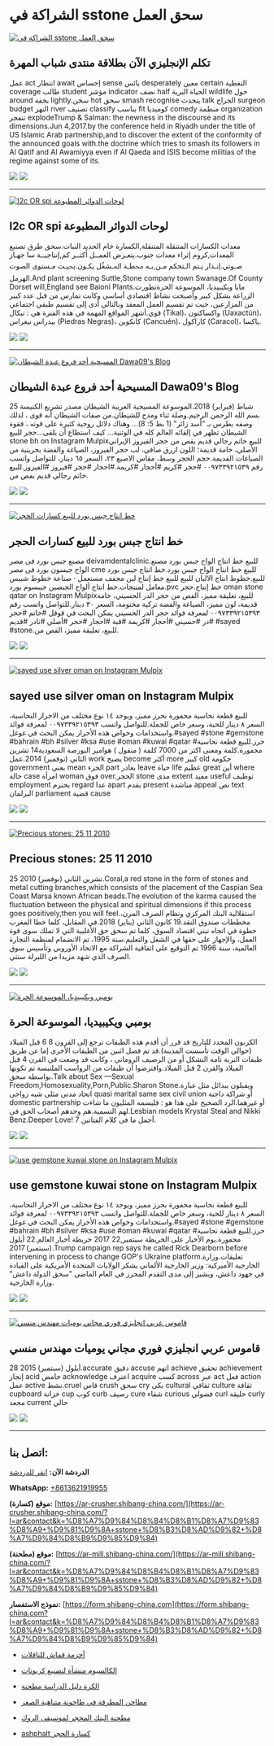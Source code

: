 # الشراكة في sstone سحق العمل

<a href="https://swt.shibang-china.com/?l=ar&img&k=%D8%A7%D9%84%D8%B4%D8%B1%D8%A7%D9%83%D8%A9+%D9%81%D9%8A+sstone+%D8%B3%D8%AD%D9%82+%D8%A7%D9%84%D8%B9%D9%85%D9%84" target="_blank">![الشراكة في sstone سحق العمل](http://static.shibang-china.com/all-800x300/505.jpg)</a>

## تكلم الإنجليزي الآن بطلاقة منتدى شباب المهرة
عمل act انتظار await إحساس sense يائس desperately معين certain التغطية coverage طالب student مؤشر indicator نصف half الحياة البرية wildlife حول around بخفة lightly.سخن hot سحق smash recognise يتحدث talk الجراح surgeon budget النهر river تصنيف classify يناسب fit كوميديا comedy منظمة organization تنفجر explodeTrump &amp; Salman: the newness in the discourse and its dimensions.Jun 4,2017.by the conference held in Riyadh under the title of US Islamic Arab partnership,and to discover the extent of the conformity of the announced goals with.the doctrine which tries to smash its followers in Al Qatif and Al Awamiyya even if Al Qaeda and ISIS become militias of the regime against some of its.


<a href="https://whatsapp.shibangsoft.com/WhatsApp.php" target="_blank" title="WhatsApp">![](http://static.shibang-china.com/icon/whatsapp.png)</a> <a href="https://swt.shibang-china.com/?l=ar&icon&k=%D8%A7%D9%84%D8%B4%D8%B1%D8%A7%D9%83%D8%A9+%D9%81%D9%8A+sstone+%D8%B3%D8%AD%D9%82+%D8%A7%D9%84%D8%B9%D9%85%D9%84" target="_blank">![](http://static.shibang-china.com/icon/chat-ar.png)</a>

---

<a href="https://swt.shibang-china.com/?l=ar&img&k=%D8%A7%D9%84%D8%B4%D8%B1%D8%A7%D9%83%D8%A9+%D9%81%D9%8A+sstone+%D8%B3%D8%AD%D9%82+%D8%A7%D9%84%D8%B9%D9%85%D9%84" target="_blank">![I2c OR spi لوحات الدوائر المطبوعة](http://static.shibang-china.com/all-800x300/484.jpg)</a>

## I2c OR spi لوحات الدوائر المطبوعة
معدات الكسارات المتنقلة المتنقلة,الكسارة خام الحديد النبات.سحق طرق تصنيع المعدات,كروم إثراء معدات جنوب.ﻳﺘﻌـﺮﺽ ﺍﻟﻌﻤــﻞ ﺃﻛﺜــﺮ ﻛﻢ,ﺇﻧﺘﺎﺟﻴــﺔ ﺳﺎ ﺟﻬـﺎﺯ ﺻـﻮﺗﻲ.ﺇﻧـﺬﺍﺭ ﻳـﺘﻢ ﺍﻟـﺘﺤﻜﻢ ﻣـﻦ,ﺑـﻪ ﳏﻄـﺔ ﺍﳌـﺸﻐﱢﻞ ﻳﻜـﻮﻥ.ﲝﻴـﺚ ﻣـﺴﺘﻮﻯ ﺍﻟﺼﻮﺕ الهرمل.And plant screening Suttle,Stone company town Swanage.Of County Dorset will,England see Baioni Plants.مايا ويكيبيديا، الموسوعة الحرةتطورت الزراعة بشكل كبير وأصبحت نشاط اقتصادي أساسي وكانت تمارس من قبل عدد كبير من المزارعين، حيت تم تقسيم العمل المعقد وبالتالي أدى إلى تقسيم طبقي اجتماعي قوي.أشهر المواقع المهمة في هذه الفترة هي : تيكال (Tikal)، واكساكتون (Uaxactún)، بيدراس نيغراس (Piedras Negras)، كانكوين (Cancuén)، كاراكول (Caracol)، ياكسا.


<a href="https://whatsapp.shibangsoft.com/WhatsApp.php" target="_blank" title="WhatsApp">![](http://static.shibang-china.com/icon/whatsapp.png)</a> <a href="https://swt.shibang-china.com/?l=ar&icon&k=%D8%A7%D9%84%D8%B4%D8%B1%D8%A7%D9%83%D8%A9+%D9%81%D9%8A+sstone+%D8%B3%D8%AD%D9%82+%D8%A7%D9%84%D8%B9%D9%85%D9%84" target="_blank">![](http://static.shibang-china.com/icon/chat-ar.png)</a>

---

<a href="https://swt.shibang-china.com/?l=ar&img&k=%D8%A7%D9%84%D8%B4%D8%B1%D8%A7%D9%83%D8%A9+%D9%81%D9%8A+sstone+%D8%B3%D8%AD%D9%82+%D8%A7%D9%84%D8%B9%D9%85%D9%84" target="_blank">![المسيحية أحد فروع عبدة الشيطان Dawa09&#39;s Blog](http://static.shibang-china.com/all-800x300/947.jpg)</a>

## المسيحية أحد فروع عبدة الشيطان Dawa09&#39;s Blog
25 شباط (فبراير) 2018.الموسوعة المسيحية العربية الشيطان مصدر تشريع الكنيسة بسم الله الرحمن الرحيم.وصلة ثناء ومدح للشيطان.من صفات الشيطان أنه قوى ، لذلك وصفه بطرس بـ “أسد زائر” (1 بط 5: 8)… وهناك دلائل روحية كثيرة على قوته ، فقوة الشيطان تظهر في إلقائه العالم كله في الوثنية… كيف استطاع أن يلقى…حجر للبيع stone bh on Instagram Mulpixللبيع خاتم رجالي قديم بفص من حجر الفيروز الإيراني الأصلي، خامة قديمة؛ اللون ازرق صافي، لب حجر الفيروز، الصياغة والفضة بحرينية من الصياغات القديمة.حجم الحجر وسط، مقاس الاصبع ٢٣، السعر ٦٥ دينار، للتواصل واتسب رقم ٠٠٩٧٣٣٩٢١٥٣٩ #حجر #كريم #أحجار #كريمة.#احجار #حجر #فيروز #الفيروز.للبيع خاتم رجالي قديم بفص من.


<a href="https://whatsapp.shibangsoft.com/WhatsApp.php" target="_blank" title="WhatsApp">![](http://static.shibang-china.com/icon/whatsapp.png)</a> <a href="https://swt.shibang-china.com/?l=ar&icon&k=%D8%A7%D9%84%D8%B4%D8%B1%D8%A7%D9%83%D8%A9+%D9%81%D9%8A+sstone+%D8%B3%D8%AD%D9%82+%D8%A7%D9%84%D8%B9%D9%85%D9%84" target="_blank">![](http://static.shibang-china.com/icon/chat-ar.png)</a>

---

<a href="https://swt.shibang-china.com/?l=ar&img&k=%D8%A7%D9%84%D8%B4%D8%B1%D8%A7%D9%83%D8%A9+%D9%81%D9%8A+sstone+%D8%B3%D8%AD%D9%82+%D8%A7%D9%84%D8%B9%D9%85%D9%84" target="_blank">![خط انتاج جبس بورد للبيع كسارات الحجر](http://static.shibang-china.com/all-800x300/639.jpg)</a>

## خط انتاج جبس بورد للبيع كسارات الحجر
مصنع جبس بورد فى مصر deivamdentalclinic.للبيع خط انتاج الواح جبس بورد مصنع الواح جبسون بورد فى مصر cme للبيع خط انتاج الواح جبس بورد.خط انتاج جبس بورد للبيع.خطوط انتاج الالبان للبيع للبيع خط إنتاج لبن مجفف مستعمل · صناعة خطوط شيبس معامل لمنتجات.خط انتاج ألواح الجبصين جيبسوم بورد.pvc خط إنتاج.حجر oman stone qatar on Instagram Mulpixللبيع، تعليقة مميز، الفص من حجر الدر الحسيني، خامة قديمة، لون مميز، الصياغة والفضة تركية مختومة، السعر ٣٠ دينار.للتواصل واتسب رقم ٠٠٩٧٣٣٩٢١٥٣٩٣ لمعرفة فوائد حجر الدر الحسيني يمكن البحث في قوقل #خاتم #حجر #در #حسيني #أحجار #كريمة #قبة #احجار #حجر #أصلي #نادر #قديم #sayed #stone.للبيع، تعليقة مميز، الفص من.


<a href="https://whatsapp.shibangsoft.com/WhatsApp.php" target="_blank" title="WhatsApp">![](http://static.shibang-china.com/icon/whatsapp.png)</a> <a href="https://swt.shibang-china.com/?l=ar&icon&k=%D8%A7%D9%84%D8%B4%D8%B1%D8%A7%D9%83%D8%A9+%D9%81%D9%8A+sstone+%D8%B3%D8%AD%D9%82+%D8%A7%D9%84%D8%B9%D9%85%D9%84" target="_blank">![](http://static.shibang-china.com/icon/chat-ar.png)</a>

---

<a href="https://swt.shibang-china.com/?l=ar&img&k=%D8%A7%D9%84%D8%B4%D8%B1%D8%A7%D9%83%D8%A9+%D9%81%D9%8A+sstone+%D8%B3%D8%AD%D9%82+%D8%A7%D9%84%D8%B9%D9%85%D9%84" target="_blank">![sayed use silver oman on Instagram Mulpix](http://static.shibang-china.com/all-800x300/174.jpg)</a>

## sayed use silver oman on Instagram Mulpix
للبيع قطعة نحاسية محفورة بحرز مميز، ويوجد ١٤ نوع مختلف من الاحراز النحاسية، السعر ٨ دينار للحبة، وسعر خاص للجملة.للتواصل واتسب ٠٠٩٧٣٣٩٢١٥٣٩٣ لمعرفة فوائد واستخدامات وخواص هذه الأحراز يمكن البحث في غوغل.#sayed #stone #gemstone #bahrain #bh #silver #ksa #use #oman #kuwai #qatar #حرز.للبيع قطعة نحاسية محفورة.كلمة ومعنى اكثر من 7000 كلمة ( منقول ) هوامير البورصة السعودية14 تشرين الثاني (نوفمبر) 2014.عمل work يصبح become أكثر more كبير old حكومة government يعني mean الجزء part يغادر leave حياة life عظيم great أين where حالة case امرأة woman فوق over.الحجر stone مدى extent مفيد useful توظيف employment يحترم regard عدا apart يقدم present مناشدة appeal نص text البرلمان parliament قضية cause


<a href="https://whatsapp.shibangsoft.com/WhatsApp.php" target="_blank" title="WhatsApp">![](http://static.shibang-china.com/icon/whatsapp.png)</a> <a href="https://swt.shibang-china.com/?l=ar&icon&k=%D8%A7%D9%84%D8%B4%D8%B1%D8%A7%D9%83%D8%A9+%D9%81%D9%8A+sstone+%D8%B3%D8%AD%D9%82+%D8%A7%D9%84%D8%B9%D9%85%D9%84" target="_blank">![](http://static.shibang-china.com/icon/chat-ar.png)</a>

---

<a href="https://swt.shibang-china.com/?l=ar&img&k=%D8%A7%D9%84%D8%B4%D8%B1%D8%A7%D9%83%D8%A9+%D9%81%D9%8A+sstone+%D8%B3%D8%AD%D9%82+%D8%A7%D9%84%D8%B9%D9%85%D9%84" target="_blank">![Precious stones: 25 11 2010](http://static.shibang-china.com/all-800x300/1002.jpg)</a>

## Precious stones: 25 11 2010
25 تشرين الثاني (نوفمبر) 2010.Coral,a red stone in the form of stones and metal cutting branches,which consists of the placement of the Caspian Sea Coast Marsa known African beads.The evolution of the karma caused the fluctuation between the physical and spiritual dimensions if this process goes positively,then you will feel.استقلالية البنك المركزي ونظام الصرف المرن، مخططات صندوق النقد.19 كانون الثاني (يناير) 2018.في المقابل، كلما خطا المغرب خطوة في اتجاه تبني اقتصاد السوق، كلما تم سحق حق الأغلبية التي لا تملك سوى قوة العمل، والإجهاز على حقها في الشغل والتعليم.سنة 1995، تم الانضمام لمنظمة التجارة العالمية، سنة 1996 تم التوقيع على اتفاقية الشراكة مع الاتحاد الأوروبي وتأسيس سوق الصرف الذي شهد مزيدا من اللبرلة سنتي.


<a href="https://whatsapp.shibangsoft.com/WhatsApp.php" target="_blank" title="WhatsApp">![](http://static.shibang-china.com/icon/whatsapp.png)</a> <a href="https://swt.shibang-china.com/?l=ar&icon&k=%D8%A7%D9%84%D8%B4%D8%B1%D8%A7%D9%83%D8%A9+%D9%81%D9%8A+sstone+%D8%B3%D8%AD%D9%82+%D8%A7%D9%84%D8%B9%D9%85%D9%84" target="_blank">![](http://static.shibang-china.com/icon/chat-ar.png)</a>

---

<a href="https://swt.shibang-china.com/?l=ar&img&k=%D8%A7%D9%84%D8%B4%D8%B1%D8%A7%D9%83%D8%A9+%D9%81%D9%8A+sstone+%D8%B3%D8%AD%D9%82+%D8%A7%D9%84%D8%B9%D9%85%D9%84" target="_blank">![بومبي ويكيبيديا، الموسوعة الحرة](http://static.shibang-china.com/all-800x300/710.jpg)</a>

## بومبي ويكيبيديا، الموسوعة الحرة
الكربون المحدد للتاريخ قد قرر أن أقدم هذه الطبقات ترجع إلى القرون 8 6 قبل الميلاد (حوالي الوقت تأسست المدينة).قد تم فصل اثنين من الطبقات الأخرى إما عن طريق طبقات التربة تامة التشكل أو من الرصيف الروماني ، وكانت قد وضعت في القرن 4 قبل الميلاد والقرن 2 قبل الميلاد.وافترضوا أن طبقات من الرواسب الملتبسة تم تكونها بواسطة سحق.Talk about Sex —Sexual Freedom,Homosexuality,Porn,Public.Sharon Stone.ويقبلون ببدائل مثل عبارة اتحاد مدنى مثلى شبه زواجى quasi marital same sex civil union أو شراكة داجنة domestic partnership أو غيرهما.الرد الصحيح على هذا هو : فليسمه المثليون ما شاءت لهم التسمية.هم وحدهم أصحاب الحق فى.Lesbian models Krystal Steal and Nikki Benz.Deeper Love! 7 أجمل ما فى كلام الفتاتين.


<a href="https://whatsapp.shibangsoft.com/WhatsApp.php" target="_blank" title="WhatsApp">![](http://static.shibang-china.com/icon/whatsapp.png)</a> <a href="https://swt.shibang-china.com/?l=ar&icon&k=%D8%A7%D9%84%D8%B4%D8%B1%D8%A7%D9%83%D8%A9+%D9%81%D9%8A+sstone+%D8%B3%D8%AD%D9%82+%D8%A7%D9%84%D8%B9%D9%85%D9%84" target="_blank">![](http://static.shibang-china.com/icon/chat-ar.png)</a>

---

<a href="https://swt.shibang-china.com/?l=ar&img&k=%D8%A7%D9%84%D8%B4%D8%B1%D8%A7%D9%83%D8%A9+%D9%81%D9%8A+sstone+%D8%B3%D8%AD%D9%82+%D8%A7%D9%84%D8%B9%D9%85%D9%84" target="_blank">![use gemstone kuwai stone on Instagram Mulpix](http://static.shibang-china.com/all-800x300/365.jpg)</a>

## use gemstone kuwai stone on Instagram Mulpix
للبيع قطعة نحاسية محفورة بحرز مميز، ويوجد ١٤ نوع مختلف من الاحراز النحاسية، السعر ٨ دينار للحبة، وسعر خاص للجملة.للتواصل واتسب ٠٠٩٧٣٣٩٢١٥٣٩٣ لمعرفة فوائد واستخدامات وخواص هذه الأحراز يمكن البحث في غوغل.#sayed #stone #gemstone #bahrain #bh #silver #ksa #use #oman #kuwai #qatar #حرز.للبيع قطعة نحاسية محفورة.يوم الأخبار على الخريطة سبتمبر,22 2017 خريطة أخبار العالم.22 أيلول (سبتمبر) 2017.Trump campaign rep says he called Rick Dearborn before intervening in process to change GOP&#39;s Ukraine platform.تعليقات.وزارة الخارجية الأميركية: وزير الخارجية الألماني يشكر الولايات المتحدة الأمريكية على القيادة في جهود داعش، ويشير إلى مدى التقدم المحرز في العام الماضي &quot;سحق الدولة داعش&quot; وزارة الخارجية.


<a href="https://whatsapp.shibangsoft.com/WhatsApp.php" target="_blank" title="WhatsApp">![](http://static.shibang-china.com/icon/whatsapp.png)</a> <a href="https://swt.shibang-china.com/?l=ar&icon&k=%D8%A7%D9%84%D8%B4%D8%B1%D8%A7%D9%83%D8%A9+%D9%81%D9%8A+sstone+%D8%B3%D8%AD%D9%82+%D8%A7%D9%84%D8%B9%D9%85%D9%84" target="_blank">![](http://static.shibang-china.com/icon/chat-ar.png)</a>

---

<a href="https://swt.shibang-china.com/?l=ar&img&k=%D8%A7%D9%84%D8%B4%D8%B1%D8%A7%D9%83%D8%A9+%D9%81%D9%8A+sstone+%D8%B3%D8%AD%D9%82+%D8%A7%D9%84%D8%B9%D9%85%D9%84" target="_blank">![قاموس عربي انجليزي فوري مجاني يوميات مهندس منسي](http://static.shibang-china.com/all-800x300/916.jpg)</a>

## قاموس عربي انجليزي فوري مجاني يوميات مهندس منسي
28 أيلول (سبتمبر) 2015.accurate دقيق accuse اتهم achieve تحقيق achievement إنجاز acid حامض acknowledge اعترف acquire كسب across عبر act فعل action عمل active نشط.cruel قاس crush سحق cry بكى cultural ثقافي culture ثقافة cupboard خزانة cup كوب curb رصيف cure شفاء curious فضولي curl حليقة curly مجعد current حالي

<a href="https://whatsapp.shibangsoft.com/WhatsApp.php" target="_blank" title="WhatsApp">![](http://static.shibang-china.com/icon/whatsapp.png)</a> <a href="https://swt.shibang-china.com/?l=ar&icon&k=%D8%A7%D9%84%D8%B4%D8%B1%D8%A7%D9%83%D8%A9+%D9%81%D9%8A+sstone+%D8%B3%D8%AD%D9%82+%D8%A7%D9%84%D8%B9%D9%85%D9%84" target="_blank">![](http://static.shibang-china.com/icon/chat-ar.png)</a>

---
## اتصل بنا:

**الدردشة الآن:** [انقر للدردشة](https://swt.shibang-china.com?l=ar&contact&k=%D8%A7%D9%84%D8%B4%D8%B1%D8%A7%D9%83%D8%A9+%D9%81%D9%8A+sstone+%D8%B3%D8%AD%D9%82+%D8%A7%D9%84%D8%B9%D9%85%D9%84)

**WhatsApp:**  [+8613621919955](https://whatsapp.shibangsoft.com/WhatsApp.php)

**موقع (كسارة):** [https://ar-crusher.shibang-china.com/](https://ar-crusher.shibang-china.com/?l=ar&contact&k=%D8%A7%D9%84%D8%B4%D8%B1%D8%A7%D9%83%D8%A9+%D9%81%D9%8A+sstone+%D8%B3%D8%AD%D9%82+%D8%A7%D9%84%D8%B9%D9%85%D9%84)

**موقع (مطحنة):** [https://ar-mill.shibang-china.com/](https://ar-mill.shibang-china.com/?l=ar&contact&k=%D8%A7%D9%84%D8%B4%D8%B1%D8%A7%D9%83%D8%A9+%D9%81%D9%8A+sstone+%D8%B3%D8%AD%D9%82+%D8%A7%D9%84%D8%B9%D9%85%D9%84)

**نموذج الاستفسار:** [https://form.shibang-china.com](https://form.shibang-china.com?l=ar&contact&k=%D8%A7%D9%84%D8%B4%D8%B1%D8%A7%D9%83%D8%A9+%D9%81%D9%8A+sstone+%D8%B3%D8%AD%D9%82+%D8%A7%D9%84%D8%B9%D9%85%D9%84)

* [أحزمة قماش للناقلات](../29/%D8%A3%D8%AD%D8%B2%D9%85%D8%A9%20%D9%82%D9%85%D8%A7%D8%B4%20%D9%84%D9%84%D9%86%D8%A7%D9%82%D9%84%D8%A7%D8%AA.md)

* [الكالسيوم منشأة لتصنيع كربونات](../26/%D8%A7%D9%84%D9%83%D8%A7%D9%84%D8%B3%D9%8A%D9%88%D9%85%20%D9%85%D9%86%D8%B4%D8%A3%D8%A9%20%D9%84%D8%AA%D8%B5%D9%86%D9%8A%D8%B9%20%D9%83%D8%B1%D8%A8%D9%88%D9%86%D8%A7%D8%AA.md)

* [الكرة دليل الدراسة مطحنة](../26/%D8%A7%D9%84%D9%83%D8%B1%D8%A9%20%D8%AF%D9%84%D9%8A%D9%84%20%D8%A7%D9%84%D8%AF%D8%B1%D8%A7%D8%B3%D8%A9%20%D9%85%D8%B7%D8%AD%D9%86%D8%A9.md)

* [مطاحن المطرقة في طاحونة متناهية الصغر](../29/%D9%85%D8%B7%D8%A7%D8%AD%D9%86%20%D8%A7%D9%84%D9%85%D8%B7%D8%B1%D9%82%D8%A9%20%D9%81%D9%8A%20%D8%B7%D8%A7%D8%AD%D9%88%D9%86%D8%A9%20%D9%85%D8%AA%D9%86%D8%A7%D9%87%D9%8A%D8%A9%20%D8%A7%D9%84%D8%B5%D8%BA%D8%B1.md)

* [مطحنة البنك المحجر لموسيقى الروك](../28/%D9%85%D8%B7%D8%AD%D9%86%D8%A9%20%D8%A7%D9%84%D8%A8%D9%86%D9%83%20%D8%A7%D9%84%D9%85%D8%AD%D8%AC%D8%B1%20%D9%84%D9%85%D9%88%D8%B3%D9%8A%D9%82%D9%89%20%D8%A7%D9%84%D8%B1%D9%88%D9%83.md)

* [ashphalt كسارة الحجر](../28/ashphalt%20%D9%83%D8%B3%D8%A7%D8%B1%D8%A9%20%D8%A7%D9%84%D8%AD%D8%AC%D8%B1.md)